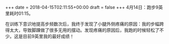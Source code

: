 +++
date = 2018-04-15T02:11:55+00:00
draft = false
+++
4月14日：跑步9英里耗时01:15。

在训练下意识地提高步频数次后，我终于发现了小腿外侧疼痛的原因：我的步幅跨得太大，导致脚踝做了很多无用的摆动。发现疼痛的原因后，我跑的时候轻松了不少。这是目前9英里我的最好成绩！